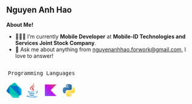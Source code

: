 ## Nguyen Anh Hao

**About Me!**

- 👨🏽‍💻 I’m currently **Mobile Developer** at **Mobile-ID Technologies and Services Joint Stock Company**.
- 💬 Ask me about anything from [nguyenanhhao.forwork@gmail.com](mailto:nguyenanhhao.forwork@gmail.com), I love to answer!

<p style="display: inline-block;" align="center">
  <kbd>
    <kbd>Programming Languages</kbd>
    <br>
    <br>
    <img width="40px" src="https://github.com/devicons/devicon/blob/v2.16.0/icons/dart/dart-original.svg" /> 
    <img width="40px" src="https://github.com/devicons/devicon/blob/v2.16.0/icons/java/java-original.svg" /> 
    <img width="40px" src="https://github.com/devicons/devicon/blob/v2.16.0/icons/kotlin/kotlin-original.svg" /> 
    <img width="40px" src="https://github.com/devicons/devicon/blob/v2.16.0/icons/python/python-original.svg" /> 
  </kbd>
